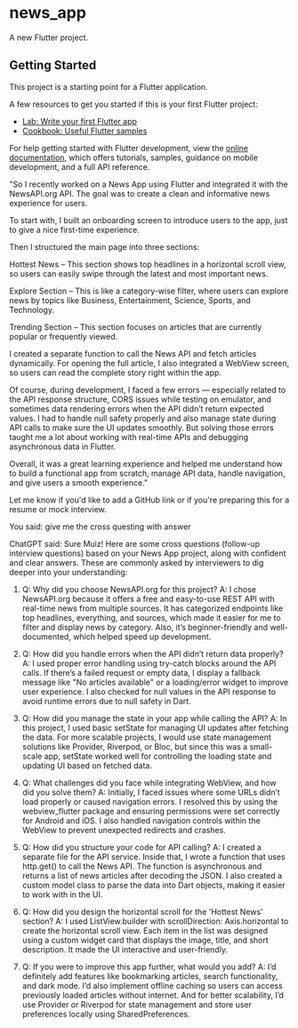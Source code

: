 # news_app

A new Flutter project.

## Getting Started

This project is a starting point for a Flutter application.

A few resources to get you started if this is your first Flutter project:

- [Lab: Write your first Flutter app](https://docs.flutter.dev/get-started/codelab)
- [Cookbook: Useful Flutter samples](https://docs.flutter.dev/cookbook)

For help getting started with Flutter development, view the
[online documentation](https://docs.flutter.dev/), which offers tutorials,
samples, guidance on mobile development, and a full API reference.




"So I recently worked on a News App using Flutter and integrated it with the NewsAPI.org API. The goal was to create a clean and informative news experience for users.

To start with, I built an onboarding screen to introduce users to the app, just to give a nice first-time experience.

Then I structured the main page into three sections:

Hottest News – This section shows top headlines in a horizontal scroll view, so users can easily swipe through the latest and most important news.

Explore Section – This is like a category-wise filter, where users can explore news by topics like Business, Entertainment, Science, Sports, and Technology.

Trending Section – This section focuses on articles that are currently popular or frequently viewed.

I created a separate function to call the News API and fetch articles dynamically. For opening the full article, I also integrated a WebView screen, so users can read the complete story right within the app.

Of course, during development, I faced a few errors — especially related to the API response structure, CORS issues while testing on emulator, and sometimes data rendering errors when the API didn’t return expected values. I had to handle null safety properly and also manage state during API calls to make sure the UI updates smoothly. But solving those errors taught me a lot about working with real-time APIs and debugging asynchronous data in Flutter.

Overall, it was a great learning experience and helped me understand how to build a functional app from scratch, manage API data, handle navigation, and give users a smooth experience."

Let me know if you'd like to add a GitHub link or if you're preparing this for a resume or mock interview.







You said:
give me the cross questing with answer 


ChatGPT said:
Sure Muiz! Here are some cross questions (follow-up interview questions) based on your News App project, along with confident and clear answers. These are commonly asked by interviewers to dig deeper into your understanding:

1. Q: Why did you choose NewsAPI.org for this project?
A:
I chose NewsAPI.org because it offers a free and easy-to-use REST API with real-time news from multiple sources. It has categorized endpoints like top headlines, everything, and sources, which made it easier for me to filter and display news by category. Also, it’s beginner-friendly and well-documented, which helped speed up development.

2. Q: How did you handle errors when the API didn’t return data properly?
A:
I used proper error handling using try-catch blocks around the API calls. If there’s a failed request or empty data, I display a fallback message like "No articles available" or a loading/error widget to improve user experience. I also checked for null values in the API response to avoid runtime errors due to null safety in Dart.

3. Q: How did you manage the state in your app while calling the API?
A:
In this project, I used basic setState for managing UI updates after fetching the data. For more scalable projects, I would use state management solutions like Provider, Riverpod, or Bloc, but since this was a small-scale app, setState worked well for controlling the loading state and updating UI based on fetched data.

4. Q: What challenges did you face while integrating WebView, and how did you solve them?
A:
Initially, I faced issues where some URLs didn’t load properly or caused navigation errors. I resolved this by using the webview_flutter package and ensuring permissions were set correctly for Android and iOS. I also handled navigation controls within the WebView to prevent unexpected redirects and crashes.

5. Q: How did you structure your code for API calling?
A:
I created a separate file for the API service. Inside that, I wrote a function that uses http.get() to call the News API. The function is asynchronous and returns a list of news articles after decoding the JSON. I also created a custom model class to parse the data into Dart objects, making it easier to work with in the UI.

6. Q: How did you design the horizontal scroll for the 'Hottest News' section?
A:
I used ListView.builder with scrollDirection: Axis.horizontal to create the horizontal scroll view. Each item in the list was designed using a custom widget card that displays the image, title, and short description. It made the UI interactive and user-friendly.

7. Q: If you were to improve this app further, what would you add?
A:
I’d definitely add features like bookmarking articles, search functionality, and dark mode. I’d also implement offline caching so users can access previously loaded articles without internet. And for better scalability, I’d use Provider or Riverpod for state management and store user preferences locally using SharedPreferences.

